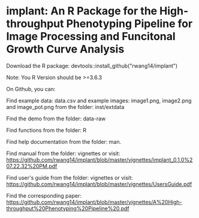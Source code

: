 # implant: An R Package for the High-throughput Phenotyping Pipeline for Image Processing and Funcitonal Growth Curve Analysis
Download the R package: 
devtools::install_github("rwang14/implant")

Note: You R Version should be >=3.6.3

On Github, you can:

Find example data: data.csv and example images: image1.png, image2.png and image_pot.png from the folder: inst/extdata

Find the demo from the folder: data-raw

Find functions from the folder: R

Find help documentation from the folder: man.

Find manual from the  folder: vignettes or visit: https://github.com/rwang14/implant/blob/master/vignettes/implant_0.1.0%207.22.32%20PM.pdf

Find user's guide from the folder: vignettes or visit: https://github.com/rwang14/implant/blob/master/vignettes/UsersGuide.pdf

Find the corresponding paper:  https://github.com/rwang14/implant/blob/master/vignettes/A%20High-throughput%20Phenotyping%20Pipeline%20.pdf
